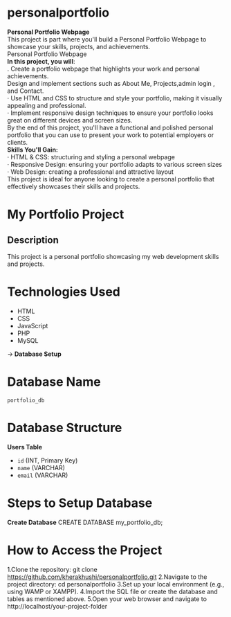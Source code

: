 # personalportfolio
<b>Personal Portfolio Webpage</b><br>
This project is part  where you'll build a Personal Portfolio Webpage to showcase
your skills, projects, and achievements.<br>
Personal Portfolio Webpage<br>
<b>In this project, you will</b>:<br>
. Create a portfolio webpage that highlights your work and personal achievements.<br>
Design and implement sections such as About Me, Projects,admin login , and Contact.<br>
· Use HTML and CSS to structure and style your portfolio, making it visually appealing and professional.<br>
· Implement responsive design techniques to ensure your portfolio looks great on different devices and screen
sizes.<br>
By the end of this project, you'll have a functional and polished personal portfolio that you can use to present your
work to potential employers or clients.<br>
<b>Skills You'll Gain:</b><br>
· HTML & CSS: structuring and styling a personal webpage<br>
· Responsive Design: ensuring your portfolio adapts to various screen sizes<br>
· Web Design: creating a professional and attractive layout<br>
This project is ideal for anyone looking to create a personal portfolio that effectively showcases their skills and
projects.
# My Portfolio Project

## Description
This project is a personal portfolio showcasing my web development skills and projects.

# Technologies Used
- HTML
- CSS
- JavaScript
- PHP
- MySQL

-><b> Database Setup</b>
# Database Name
`portfolio_db`

# Database Structure
 **Users Table**
   - `id` (INT, Primary Key)
   - `name` (VARCHAR)
   - `email` (VARCHAR)


# Steps to Setup Database
**Create Database**
  CREATE DATABASE my_portfolio_db;
# How to Access the Project
1.Clone the repository:
git clone https://github.com/kherakhushi/personalportfolio.git
2.Navigate to the project directory:
cd personalportfolio
3.Set up your local environment (e.g., using WAMP or XAMPP).
4.Import the SQL file or create the database and tables as mentioned above.
5.Open your web browser and navigate to http://localhost/your-project-folder

